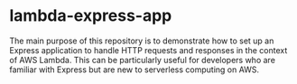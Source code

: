 # lambda-express-app

The main purpose of this repository is to demonstrate how to set up an Express application to handle HTTP requests and responses in the context of AWS Lambda. This can be particularly useful for developers who are familiar with Express but are new to serverless computing on AWS.
